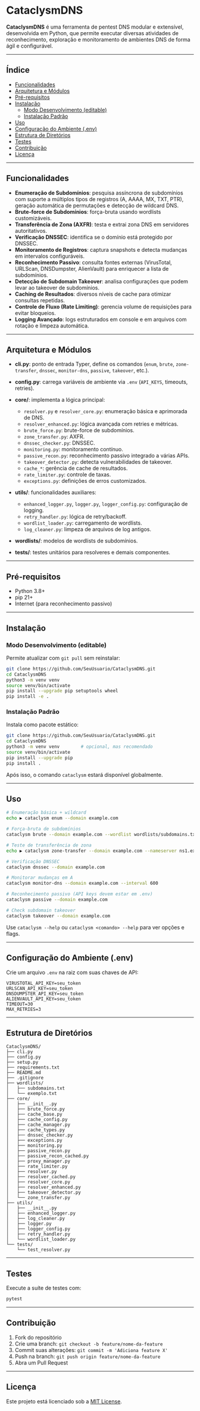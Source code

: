 # CataclysmDNS

**CataclysmDNS** é uma ferramenta de pentest DNS modular e extensível, desenvolvida em Python, que permite executar diversas atividades de reconhecimento, exploração e monitoramento de ambientes DNS de forma ágil e configurável.

---

## Índice

- [Funcionalidades](#funcionalidades)
- [Arquitetura e Módulos](#arquitetura-e-módulos)
- [Pré-requisitos](#pré-requisitos)
- [Instalação](#instalação)
  - [Modo Desenvolvimento (editable)](#modo-desenvolvimento-editable)
  - [Instalação Padrão](#instalação-padrão)
- [Uso](#uso)
- [Configuração do Ambiente (.env)](#configuração-do-ambiente-env)
- [Estrutura de Diretórios](#estrutura-de-diretórios)
- [Testes](#testes)
- [Contribuição](#contribuição)
- [Licença](#licença)

---

## Funcionalidades

- **Enumeração de Subdomínios**: pesquisa assíncrona de subdomínios com suporte a múltiplos tipos de registros (A, AAAA, MX, TXT, PTR), geração automática de permutações e detecção de wildcard DNS.
- **Brute-force de Subdomínios**: força-bruta usando wordlists customizáveis.
- **Transferência de Zona (AXFR)**: testa e extrai zona DNS em servidores autoritativos.
- **Verificação DNSSEC**: identifica se o domínio está protegido por DNSSEC.
- **Monitoramento de Registros**: captura snapshots e detecta mudanças em intervalos configuráveis.
- **Reconhecimento Passivo**: consulta fontes externas (VirusTotal, URLScan, DNSDumpster, AlienVault) para enriquecer a lista de subdomínios.
- **Detecção de Subdomain Takeover**: analisa configurações que podem levar ao takeover de subdomínios.
- **Caching de Resultados**: diversos níveis de cache para otimizar consultas repetidas.
- **Controle de Fluxo (Rate Limiting)**: gerencia volume de requisições para evitar bloqueios.
- **Logging Avançado**: logs estruturados em console e em arquivos com rotação e limpeza automática.

---

## Arquitetura e Módulos

- **cli.py**: ponto de entrada Typer, define os comandos (`enum`, `brute`, `zone-transfer`, `dnssec`, `monitor-dns`, `passive`, `takeover`, etc.).
- **config.py**: carrega variáveis de ambiente via `.env` (`API_KEYS`, timeouts, retries).
- **core/**: implementa a lógica principal:
  - `resolver.py` e `resolver_core.py`: enumeração básica e aprimorada de DNS.
  - `resolver_enhanced.py`: lógica avançada com retries e métricas.
  - `brute_force.py`: brute-force de subdomínios.
  - `zone_transfer.py`: AXFR.
  - `dnssec_checker.py`: DNSSEC.
  - `monitoring.py`: monitoramento contínuo.
  - `passive_recon.py`: reconhecimento passivo integrado a várias APIs.
  - `takeover_detector.py`: detecta vulnerabilidades de takeover.
  - `cache_*`: gerência de cache de resultados.
  - `rate_limiter.py`: controle de taxas.
  - `exceptions.py`: definições de erros customizados.

- **utils/**: funcionalidades auxiliares:
  - `enhanced_logger.py`, `logger.py`, `logger_config.py`: configuração de logging.
  - `retry_handler.py`: lógica de retry/backoff.
  - `wordlist_loader.py`: carregamento de wordlists.
  - `log_cleaner.py`: limpeza de arquivos de log antigos.

- **wordlists/**: modelos de wordlists de subdomínios.
- **tests/**: testes unitários para resolveres e demais componentes.

---

## Pré-requisitos

- Python 3.8+
- pip 21+
- Internet (para reconhecimento passivo)

---

## Instalação

### Modo Desenvolvimento (editable)

Permite atualizar com `git pull` sem reinstalar:

```bash
git clone https://github.com/SeuUsuario/CataclysmDNS.git
cd CataclysmDNS
python3 -m venv venv
source venv/bin/activate
pip install --upgrade pip setuptools wheel
pip install -e .
```

### Instalação Padrão

Instala como pacote estático:

```bash
git clone https://github.com/SeuUsuario/CataclysmDNS.git
cd CataclysmDNS
python3 -m venv venv        # opcional, mas recomendado
source venv/bin/activate
pip install --upgrade pip
pip install .
```

Após isso, o comando `cataclysm` estará disponível globalmente.

---

## Uso

```bash
# Enumeração básica + wildcard
echo ▶️ cataclysm enum --domain example.com

# Força-bruta de subdomínios
cataclysm brute --domain example.com --wordlist wordlists/subdomains.txt

# Teste de transferência de zona
echo ▶️ cataclysm zone-transfer --domain example.com --nameserver ns1.example.com

# Verificação DNSSEC
cataclysm dnssec --domain example.com

# Monitorar mudanças em A
cataclysm monitor-dns --domain example.com --interval 600

# Reconhecimento passivo (API keys devem estar em .env)
cataclysm passive --domain example.com

# Check subdomain takeover
cataclysm takeover --domain example.com
```

Use `cataclysm --help` ou `cataclysm <comando> --help` para ver opções e flags.

---

## Configuração do Ambiente (.env)

Crie um arquivo `.env` na raiz com suas chaves de API:

```env
VIRUSTOTAL_API_KEY=seu_token
URLSCAN_API_KEY=seu_token
DNSDUMPSTER_API_KEY=seu_token
ALIENVAULT_API_KEY=seu_token
TIMEOUT=30
MAX_RETRIES=3
```

---

## Estrutura de Diretórios

```text
CataclysmDNS/
├── cli.py
├── config.py
├── setup.py
├── requirements.txt
├── README.md
├── .gitignore
├── wordlists/
│   ├── subdomains.txt
│   └── exemplo.txt
├── core/
│   ├── __init__.py
│   ├── brute_force.py
│   ├── cache_base.py
│   ├── cache_config.py
│   ├── cache_manager.py
│   ├── cache_types.py
│   ├── dnssec_checker.py
│   ├── exceptions.py
│   ├── monitoring.py
│   ├── passive_recon.py
│   ├── passive_recon_cached.py
│   ├── proxy_manager.py
│   ├── rate_limiter.py
│   ├── resolver.py
│   ├── resolver_cached.py
│   ├── resolver_core.py
│   ├── resolver_enhanced.py
│   ├── takeover_detector.py
│   └── zone_transfer.py
├── utils/
│   ├── __init__.py
│   ├── enhanced_logger.py
│   ├── log_cleaner.py
│   ├── logger.py
│   ├── logger_config.py
│   ├── retry_handler.py
│   └── wordlist_loader.py
└── tests/
    └── test_resolver.py
```

---

## Testes

Execute a suíte de testes com:

```bash
pytest
```

---

## Contribuição

1. Fork do repositório
2. Crie uma branch: `git checkout -b feature/nome-da-feature`
3. Commit suas alterações: `git commit -m 'Adiciona feature X'`
4. Push na branch: `git push origin feature/nome-da-feature`
5. Abra um Pull Request

---

## Licença

Este projeto está licenciado sob a [MIT License](LICENSE).


